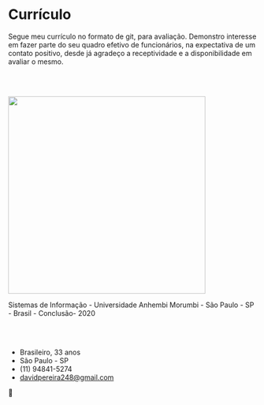 # Currículo
Segue meu currículo no formato de git, para avaliação. Demonstro interesse em fazer parte do seu quadro efetivo de funcionários, na expectativa de um contato positivo, desde já agradeço a receptividade e a disponibilidade em avaliar o mesmo.

<br>
<br>





<img src="https://user-images.githubusercontent.com/26278819/164345517-5255811b-cc72-44b8-a85b-227a346bc4d2.png"
  heigth="400" width="400">  
  
Sistemas de Informação - Universidade Anhembi Morumbi - São Paulo - SP - Brasil -
Conclusão- 2020

<br>
<br>

* Brasileiro, 33 anos
* São Paulo - SP
* (11) 94841-5274
* davidpereira248@gmail.com

🌈
